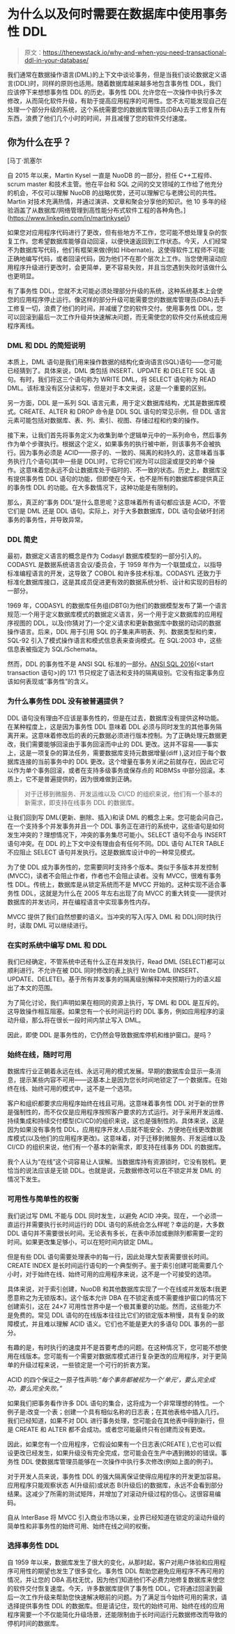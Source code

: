 # 为什么以及何时需要在数据库中使用事务性 DDL

> 原文：<https://thenewstack.io/why-and-when-you-need-transactional-ddl-in-your-database/>

我们通常在数据操作语言(DML)的上下文中谈论事务，但是当我们谈论数据定义语言(DDL)时，同样的原则也适用。随着数据库越来越多地包含事务性 DDL，我们应该停下来想想事务性 DDL 的历史。事务性 DDL 允许您在一次操作中执行多次修改，从而简化软件升级，有助于提高应用程序的可用性。您不太可能发现自己在处理一个部分升级的系统，这个系统需要您的数据库管理员(DBA)去手工修复所有东西，浪费了他们几个小时的时间，并且减慢了您的软件交付速度。

## 你为什么在乎？

 [马丁·凯塞尔

自 2015 年以来，Martin Kysel 一直是 NuoDB 的一部分，担任 C++工程师、scrum master 和技术主管。他在平台和 SQL 之间的交叉领域的工作给了他充分的机会，不仅可以理解 NuoDB 的战略优势，还可以理解它与老牌公司的共性。Martin 对技术充满热情，并通过演讲、文章和聚会分享他的知识。他 10 多年的经验涵盖了从数据库/网络管理到高性能分布式软件工程的各种角色。](https://www.linkedin.com/in/martinkysel/) 

如果您对应用程序代码进行了更改，但有些地方不工作，您可能不想处理复杂的恢复工作。您希望数据库能够自动回滚，以便快速返回到工作状态。今天，人们经常不为数据库写代码，他们有框架来做(例如 Hibernate)。这使得软件工程师不可能正确地编写代码，或者回滚代码，因为他们不在那个层次上工作。当您使用滚动应用程序升级进行更改时，会更简单，更不容易失败，并且当您遇到失败时该做什么也更明显。

有了事务性 DDL，您就不太可能必须处理部分升级的系统，这种系统基本上会使您的应用程序停止运行。像这样的部分升级可能需要您的数据库管理员(DBA)去手工修复一切，浪费了他们的时间，并减缓了您的软件交付。使用事务性 DDL，您可以回滚到最后一次工作升级并快速解决问题，而无需使您的软件交付系统或应用程序离线。

### DML 和 DDL 的简短说明

本质上，DML 语句是我们用来操作数据的结构化查询语言(SQL)语句——您可能已经猜到了。具体来说，DML 类包括 INSERT、UPDATE 和 DELETE SQL 语句。有时，我们将这三个语句称为 WRITE DML，将 SELECT 语句称为 READ DML。该标准没有区分读和写，但是对于本文来说，这是一个重要的区别。

另一方面，DDL 是一系列 SQL 语言元素，用于定义数据库结构，尤其是数据库模式。CREATE、ALTER 和 DROP 命令是 DDL SQL 语句的常见示例，但 DDL 语言元素可能包括对数据库、表、列、索引、视图、存储过程和约束的操作。

接下来，让我们首先将事务定义为收集到单个逻辑单元中的一系列命令，然后事务作为单个步骤执行。根据这个定义，如果事务的执行被中断，则该事务不会被执行。因为事务必须是 ACID——原子的、一致的、隔离的和持久的，这意味着当事务执行几个语句(其中一些是 DDL)时，它将它们视为可以回滚或提交的单个操作。这意味着您永远不会让数据库处于临时的、不一致的状态。历史上，数据库没有提供事务性 DDL 语句的功能，但即使在今天，也不是所有的数据库都提供真正的事务性 DDL 的功能。在大多数情况下，这种功能是有限制的。

那么，真正的“事务 DDL”是什么意思呢？这意味着所有语句都应该是 ACID，不管它们是 DML 还是 DDL 语句。实际上，对于大多数数据库，DDL 语句会破坏封闭事务的事务性，并导致异常。

### DDL 简史

最初，数据定义语言的概念是作为 Codasyl 数据库模型的一部分引入的。CODASYL 是数据系统语言会议/委员会，于 1959 年作为一个联盟成立，以指导标准编程语言的开发，这导致了 COBOL 和许多技术标准。CODASYL 还致力于标准化数据库接口，这是其成员促进更有效的数据系统分析、设计和实现的目标的一部分。

1969 年，CODASYL 的数据库任务组(DBTG)为他们的数据模型发布了第一个语言规范:一个用于定义数据库模式的数据定义语言，另一个用于定义数据库的应用程序视图的 DDL，以及(你猜对了)一个定义请求和更新数据库中数据的动词的数据操作语言。后来，DDL 用于引用 SQL 的子集来声明表、列、数据类型和约束，SQL-92 引入了模式操作语言和模式信息表来查询模式。在 SQL:2003 中，这些信息表被指定为 SQL/Schemata。

然而，DDL 的事务性不是 ANSI SQL 标准的一部分。[ANSI SQL 2016](https://webstore.ansi.org/Standards/ISO/ISOIEC90752016-1646101?source=blog)(<start transaction 语句>)的 17.1 节只规定了语法和支持的隔离级别。它没有指定事务应该如何表现或“事务性”的含义。

### 为什么事务性 DDL 没有被普遍提供？

DDL 语句没有理由不应该是事务性的，但是在过去，数据库没有提供这种功能。在某种程度上，这是因为事务性 DDL 意味着 DDL 必须与同时发生的其他事务隔离开来。这意味着修改后的表的元数据必须进行版本控制。为了正确处理元数据更改，我们需要能够回滚由于事务回滚而中止的 DDL 更改。这并不容易——事实上，这是一项复杂的算法任务，需要数据库支持元数据增量(diff ),这对应于每个数据库连接的当前事务中的 DDL 更改。这个增量在事务关闭之前就存在，因此它可以作为单个事务回滚，或者在支持多级事务或保存点的 RDBMSs 中部分回滚。本质上，它不是普遍提供的，因为很难做到正确。

> 对于迁移到微服务、开发运维以及 CI/CD 的组织来说，他们有一个基本的新需求，即支持在线事务 DDL 的数据库。

让我们回到写 DML(更新、删除、插入)和读 DML 的概念上来。您可能会问自己，在一个支持多个并发事务并且一个 DDL 事务正在进行的系统中，这些语句是如何发生冲突的？理想情况下，冲突的事务集尽可能小。SELECT 语句不会与 INSERT 语句冲突。在 DDL 的上下文中没有理由会有任何不同。DDL 语句 ALTER TABLE 不应阻止 SELECT 语句并发执行。这是数据库设计中的一种常见模式。

为了使 DDL 成为事务性的，您需要同时支持多个版本。类似于多版本并发控制(MVCC)，读者不会阻止作者，作者也不会阻止读者。没有 MVCC，很难有事务性 DDL。传统上，数据库是从锁定系统而不是 MVCC 开始的。这种实现不适合事务性 DDL，这就是为什么在 2005 年左右出现了向 MVCC 的重大转变——提供对数据库的并发访问，并在编程语言中实现事务性内存。

MVCC 提供了我们自然想要的语义。当冲突的写入(写入 DML 和 DDL)同时执行时，读取 DML 可以继续进行。

### 在实时系统中编写 DML 和 DDL

我们已经确定，不管系统中还有什么正在并发执行，Read DML (SELECT)都可以顺利进行。不允许在被 DDL 同时修改的表上执行 Write DML (INSERT、UPDATE、DELETE)。基于所有并发事务的隔离级别解释冲突预期行为的语义超出了本文的范围。

为了简化讨论，我们声明如果在相同的资源上执行，写 DML 和 DDL 是互斥的。这导致操作相互阻塞。如果您有一个长时间运行的 DDL 事务，例如应用程序的滚动升级，那么将在很长一段时间内禁止写入 DML。

因此，即使 DDL 是事务性的，它仍然会导致数据库停机和维护窗口。是吗？

### 始终在线，随时可用

数据库行业正朝着永远在线、永远可用的模式发展。早期的数据库会显示一条消息，提示某些内容不可用——这基本上是因为您长时间地锁定了一个数据库。在始终在线、始终可用的模式中，这不是一个选项。

客户和组织都要求应用程序始终在线且可用。这意味着事务性 DDL 对于新的世界是强制性的，而不仅仅是应用程序按照客户要求的方式运行。对于采用开发运维、持续集成和持续交付模型(CI/CD)的组织来说，这也是强制性的。具体来说，这是因为如果没有事务性 DDL，应用程序开发人员就不能安全、方便地在线更改数据库模式(以及他们的应用程序更改)。这意味着，对于迁移到微服务、开发运维以及 CI/CD 的组织来说，他们有一个基本的新需求，即支持在线事务 DDL 的数据库。

我个人认为“在线”这个词容易让人误解。当数据库持有资源锁时，它没有脱机。更恰当的说法应该是无锁 DDL。也就是说，元数据修改可以在不锁定并发 DML 的情况下发生。

### 可用性与简单性的权衡

我们说过写 DML 不能与 DDL 同时发生，以避免 ACID 冲突。现在，一个必须一直运行并需要执行长时间运行的 DDL 语句的系统会怎么样呢？幸运的是，大多数 DDL 语句并不需要很长时间。无论表有多长，在表中添加或删除列都需要一定的时间。如果更改集足够小，可以在短时间内锁定 DML。

但是有些 DDL 语句需要处理表中的每一行，因此处理大型表需要很长时间。CREATE INDEX 是长时间运行语句的一个典型例子。鉴于索引创建可能需要几个小时，对于始终在线、始终可用的应用程序来说，这不是一个可接受的选项。

具体来说，对于索引创建，NuoDB 和其他数据库实现了一个在线或并发版本(我更愿意称之为无锁版本)。这个版本允许 DBA 在不锁定表或不需要维护窗口的情况下创建索引，这在 24×7 可用性世界中是一个极其重要的功能。然而，这些能力不是免费的。常见 DDL 语句的在线版本往往比它们的锁定版本稍慢，具有复杂的故障模式，并且难以理解 ACID 语义。它们也不能是更大的多语句 DDL 事务的一部分。

有趣的是，有时执行的速度并不是首要考虑的问题。在这种情况下，您可能不想使用在线版本。您可能有一个需要对数据库模式进行复杂更改的应用程序，对于更简单的升级过程来说，一些锁定是一个可行的折衷方案。

ACID 的四个保证之一原子性声明:*“每个事务都被视为一个‘单元’，要么完全成功，要么完全失败。”*

如果我们把事务看作许多 DDL 语句的集合，这将成为一个非常理想的特性。一个例子是:改变一个表；创建一个具有相似名称的日志表；在其他表格中插入几行。我们已经知道，如果不对 DDL 进行事务处理，您可能会在其他表中得到新行，但是 CREATE 和 ALTER 都不会成功。或者您可能最终只有创建而没有更改。

因此，如果您有一个应用程序，它假设如果有一个日志表(CREATE ),它也可以假设更改已经发生，如果升级没有完全完成，您可能会在生产中遇到微妙的错误。事务性 DDL 使数据库管理员能够在一次操作中执行多次修改(例如上面的例子)。

对于开发人员来说，事务性 DDL 的强大隔离保证使得应用程序的开发更加容易。应用程序只能观察状态 A(升级前)或状态 B(升级后)的数据库，永远不会看到部分结果。这减少了所需的测试矩阵，并增加了对滚动升级过程的信心。这很容易编码。

自从 InterBase 将 MVCC 引入商业市场以来，业界已经知道在锁定的滚动升级的简单性和非事务性的始终可用、始终在线之间的权衡。

### 选择事务性 DDL

自 1959 年以来，数据库发生了很大的变化，从那时起，客户对用户体验和应用程序可用性的期望也发生了很多变化。事务性 DDL 帮助您避免应用程序不再可用的情况，并让您的 DBA 高枕无忧，因为他们知道他们不必费力地修复数据库来使您的软件交付恢复速度。今天，许多数据库提供了事务性 DDL，它将通过回滚到最后一次工作升级来帮助您快速解决眼前的问题。为了满足当今始终可用的需求，请选择提供事务性 DDL 的数据库。但是请记住，现代的始终可用、始终在线的应用程序需要一个不仅能简化升级场景，还能限制由于长时间运行元数据修改而导致的停机时间的数据库。

<svg xmlns:xlink="http://www.w3.org/1999/xlink" viewBox="0 0 68 31" version="1.1"><title>Group</title> <desc>Created with Sketch.</desc></svg>